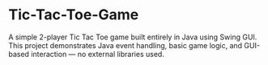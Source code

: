 # Tic-Tac-Toe-Game
A simple 2-player Tic Tac Toe game built entirely in Java using Swing GUI. This project demonstrates Java event handling, basic game logic, and GUI-based interaction — no external libraries used.
